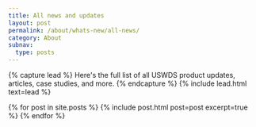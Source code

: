 ```yaml
---
title: All news and updates
layout: post
permalink: /about/whats-new/all-news/
category: About
subnav:
  type: posts
---
```

{% capture lead %}
Here's the full list of all USWDS product updates, articles, case studies, and more.
{% endcapture %}
{% include lead.html text=lead %}

{% for post in site.posts %}
  {% include post.html post=post excerpt=true %}
{% endfor %}
